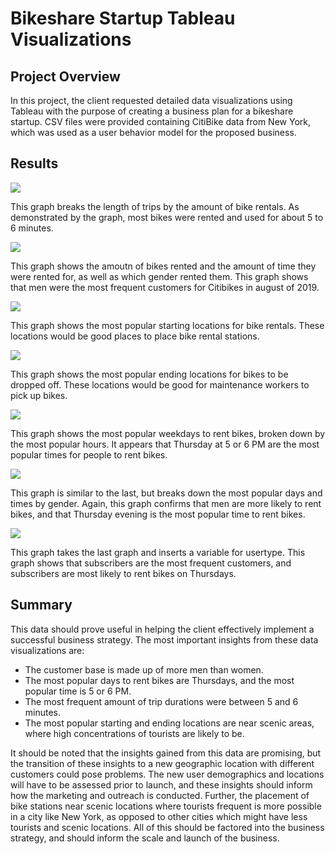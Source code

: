 # Bikeshare Startup Tableau Visualizations

## Project Overview
In this project, the client requested detailed data visualizations using Tableau with the purpose of creating a business plan for a bikeshare startup. CSV files were provided containing CitiBike data from New York, which was used as a user behavior model for the proposed business.

## Results

![](images/checkout_times_by_user.png)

This graph breaks the length of trips by the amount of bike rentals. As demonstrated by the graph, most bikes were rented and used for about 5 to 6 minutes.

![](images/checkout_times_by_gender.png)

This graph shows the amoutn of bikes rented and the amount of time they were rented for, as well as which gender rented them. This graph shows that men were the most frequent customers for Citibikes in august of 2019.

![](images/top_starting_location.png)

This graph shows the most popular starting locations for bike rentals. These locations would be good places to place bike rental stations.

![](images/top_ending_location.png)

This graph shows the most popular ending locations for bikes to be dropped off. These locations would be good for maintenance workers to pick up bikes.

![](images/trips_by_dy_by_hour.png)

This graph shows the most popular weekdays to rent bikes, broken down by the most popular hours. It appears that Thursday at 5 or 6 PM are the most popular times for people to rent bikes.

![](images/trips_by_gender_by_day.png)

This graph is similar to the last, but breaks down the most popular days and times by gender. Again, this graph confirms that men are more likely to rent bikes, and that Thursday evening is the most popular time to rent bikes.

![](images/trips_by_gender_by_weekday_by_user.png)

This graph takes the last graph and inserts a variable for usertype. This graph shows that subscribers are the most frequent customers, and subscribers are most likely to rent bikes on Thursdays.

## Summary

This data should prove useful in helping the client effectively implement a successful business strategy. The most important insights from these data visualizations are:
- The customer base is made up of more men than women.
- The most popular days to rent bikes are Thursdays, and the most popular time is 5 or 6 PM.
- The most frequent amount of trip durations were between 5 and 6 minutes.
- The most popular starting and ending locations are near scenic areas, where high concentrations of tourists are likely to be.

It should be noted that the insights gained from this data are promising, but the transition of these insights to a new geographic location with different customers could pose problems. The new user demographics and locations will have to be assessed prior to launch, and these insights should inform how the marketing and outreach is conducted. Further, the placement of bike stations near scenic locations where tourists frequent is more possible in a city like New York, as opposed to other cities which might have less tourists and scenic locations. All of this should be factored into the business strategy, and should inform the scale and launch of the business.
